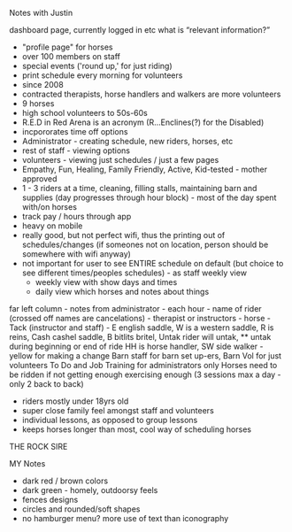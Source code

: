 Notes with Justin


dashboard page, currently logged in etc what is “relevant information?”


- "profile page" for horses  
- over 100 members on staff
- special events ('round up,' for just riding)
- print schedule every morning for volunteers
- since 2008
- contracted therapists, horse handlers and walkers are more volunteers
- 9 horses
- high school volunteers to 50s-60s
- R.E.D in Red Arena is an acronym (R...Enclines(?) for the Disabled)
- incpororates time off options
- Administrator - creating schedule, new riders, horses, etc
- rest of staff - viewing options 
- volunteers - viewing just schedules / just a few pages
- Empathy, Fun, Healing, Family Friendly, Active, Kid-tested - mother approved
- 1 - 3 riders at a time, cleaning, filling stalls, maintaining barn and supplies (day progresses through hour block) - most of the day spent with/on horses
- track pay / hours through app
- heavy on mobile
- really good, but not perfect wifi, thus the printing out of schedules/changes (if someones not on location, person should be somewhere with wifi anyway)
- not important for user to see ENTIRE schedule on default (but choice to see different times/peoples schedules) - as staff weekly view
    + weekly view with show days and times
    + daily view which horses and notes about things

far left column - notes from administrator
    - each hour - name of rider (crossed off names are cancelations)
    - therapist or instructors - horse
    - Tack (instructor and staff) - E english saddle, W is a western saddle, R is reins, Cash cashel saddle, B bitlits britel, Untak rider will untak, ** untak during beginning or end of ride
HH is horse handler, SW side walker - yellow for making a change
Barn staff for barn set up-ers, Barn Vol for just volunteers
To Do and Job Training for administrators only
Horses need to be ridden if not getting enough exercising enough (3 sessions max a day - only 2 back to back)

- riders mostly under 18yrs old
- super close family feel amongst staff and volunteers
- individual lessons, as opposed to group lessons
- keeps horses longer than most, cool way of scheduling horses


THE ROCK
SIRE

MY Notes
- dark red / brown colors
- dark green - homely, outdoorsy feels
- fences designs
- circles and rounded/soft shapes
- no hamburger menu? more use of text than iconography


 